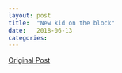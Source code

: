```yaml
---
layout: post
title:  "New kid on the block"
date:   2018-06-13
categories:
---
```


[Original Post](https://www.asiaasset.com/aam/2018-06/0618_Technology.aspx)

